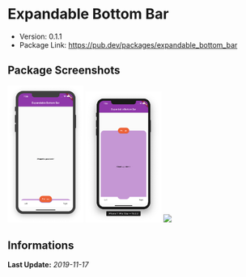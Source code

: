 # Expandable Bottom Bar
- Version: 0.1.1
- Package Link: https://pub.dev/packages/expandable_bottom_bar

## Package Screenshots
<div>
  <img src="https://raw.githubusercontent.com/bgoktugozdemir/Flutter-Packages/master/expandable_bottom_bar_example/screenshots/1.png" width=150 />
  <img src="https://raw.githubusercontent.com/bgoktugozdemir/Flutter-Packages/master/expandable_bottom_bar_example/screenshots/2.png" width=150 />
  <img src="https://raw.githubusercontent.com/rIIh/expandable-bottom-bar/master/showcase.gif˚" width=150 />
</div>

## Informations
**Last Update:** *2019-11-17*

